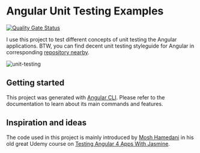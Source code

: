 # Angular Unit Testing Examples

[![Quality Gate Status](https://sonarcloud.io/api/project_badges/measure?project=vaishalim-optimus_angular-unit-testing-examples&metric=alert_status)](https://sonarcloud.io/dashboard?id=vaishalim-optimus_angular-unit-testing-examples)

I use this project to test different concepts of unit testing the Angular applications. BTW, you can find decent unit testing styleguide for Angular in corresponding [repository nearby](https://github.com/fyodorio/unit-testing-styleguide).

![unit-testing](https://cdn-images-1.medium.com/max/1600/1*9S01ivk7N1fkh4Tj3MqZgg.gif)

## Getting started

This project was generated with [Angular CLI](https://github.com/angular/angular-cli). Please refer to the documentation to learn about its main commands and features.

## Inspiration and ideas

The code used in this project is mainly introduced by [Mosh Hamedani](https://twitter.com/moshhamedani) in his old great Udemy course on [Testing Angular 4 Apps With Jasmine](https://www.udemy.com/share/1002tYBEEScFlSRXQ=/).
